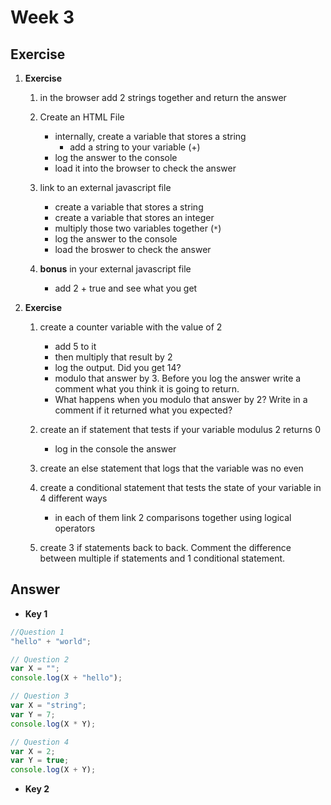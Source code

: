 # Week 3

## Exercise 

1. **Exercise**

	1. in the browser add 2 strings together and return the answer

	1. Create an HTML File
		* internally, create a variable that stores a string
			* add a string to your variable (+)
		* log the answer to the console 
		* load it into the browser to check the answer

	1. link to an external javascript file 
		* create a variable that stores a string
		* create a variable that stores an integer
		* multiply those two variables together (`*`)
		* log the answer to the console
		* load the broswer to check the answer
	1. **bonus** in your external javascript file 
		* add 2 + true and see what you get

1. **Exercise** 

	1. create a counter variable with the value of 2
		* add 5 to it
		* then multiply that result by 2
		* log the output. Did you get 14?
		* modulo that answer by 3. Before you log the answer write a comment what you think it is going to return.
		* What happens when you modulo that answer by 2? Write in a comment if it returned what you expected?

	1. create an if statement that tests if your variable modulus 2 returns 0
		* log in the console the answer

	1. create an else statement that logs that the variable was no even

	1. create a conditional statement that tests the state of your variable in 4 different ways 
		* in each of them link 2 comparisons together using logical operators

	1. create 3 if statements back to back. Comment the difference between multiple if statements and 1 conditional statement. 


## Answer 

* **Key 1**

```javascript
//Question 1
"hello" + "world";
```

```javascript
// Question 2
var X = "";
console.log(X + "hello");
```

```javascript
// Question 3
var X = "string";
var Y = 7;
console.log(X * Y);
```

```javascript
// Question 4
var X = 2;
var Y = true;
console.log(X + Y);
```

* **Key 2**
